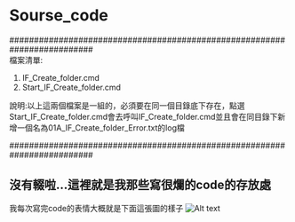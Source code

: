 # Sourse_code
#########################################################################  
檔案清單:
1. IF_Create_folder.cmd
2. Start_IF_Create_folder.cmd

說明:以上這兩個檔案是一組的，必須要在同一個目錄底下存在，點選Start_IF_Create_folder.cmd會去呼叫IF_Create_folder.cmd並且會在同目錄下新增一個名為01A_IF_Create_folder_Error.txt的log檔  

#########################################################################  

## 沒有輟啦...這裡就是我那些寫很爛的code的存放處

我每次寫完code的表情大概就是下面這張圖的樣子
![Alt text](https://i.imgur.com/mi8oxcZ.jpg)
